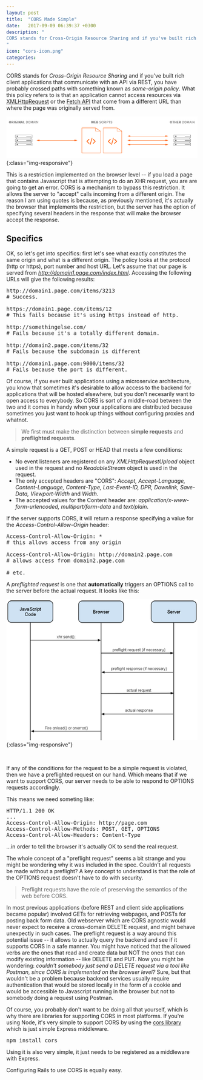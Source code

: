 ```yaml
---
layout: post
title:  "CORS Made Simple"
date:   2017-09-09 06:39:37 +0300
description: "
CORS stands for Cross-Origin Resource Sharing and if you've built rich client applications that communicate with an API via REST, you have probably crossed paths with something known as <i>same-origin policy</i>. What this policy refers to is that an application cannot access resources via XMLHttpRequest that come from a different URL than where the page was originally served from. This is a restriction implemented on the browser level - if you load a page that contains Javascript that is attempting to do an XHR request, you are are going to get an error...
"
icon: "cors-icon.png"
categories:
---
```

CORS stands for *Cross-Origin Resource Sharing* and if you've built rich client applications that communicate with an API via REST, you have probably crossed paths with something known as *same-origin policy*. What this policy refers to is that an application cannot access resources via [XMLHttpRequest](https://www.w3schools.com/xml/xml_http.asp) or the [Fetch API](https://developers.google.com/web/updates/2015/03/introduction-to-fetch) that come from a different URL than where the page was originally served from. 

![image-title-here](/images/cors.png){:class="img-responsive"}

This is a restriction implemented on the browser level  -- if you load a page that contains Javascript that is attempting to do an XHR request, you are are going to get an error. CORS is a mechanism to bypass this restriction. It allows the server to "accept" calls incoming from a different origin. The reason I am using quotes is because, as previously mentioned, it's actually the browser that implements the restriction, but the server has the option of specifying several headers in the response that will make the browser accept the response.

## Specifics
OK, so let's get into specifics: first let's see what exactly constitutes the same origin and what is a different origin. The policy looks at the protocol (http or https), port number and host URL. Let's assume that our page is served from *http://domain1.page.com/index.html*. Accessing the following URLs will give the following results:

<pre>
http://domain1.page.com/items/3213
# Success.

https://domain1.page.com/items/12
# This fails because it's using https instead of http.

http://somethingelse.com/
# Fails because it's a totally different domain.

http://domain2.page.com/items/32
# Fails because the subdomain is different

http://domain1.page.com:9000/items/32
# Fails because the port is different.
</pre>

Of course, if you ever built applications using a microservice architecture, you know that sometimes it's desirable to allow access to the backend for applications that will be hosted elsewhere, but you don't necesarily want to open access to everybody. So CORS is sort of a middle-road between the two and it comes in handy when your applications are distributed because sometimes you just want to hook up things without configuring proxies and whatnot.

<blockquote>
We first must make the distinction between <b>simple requests</b> and <b>preflighted requests</b>.
</blockquote>

A simple request is a GET, POST or HEAD that meets a few conditions:

* No event listeners are registered on any *XMLHttpRequestUpload* object used in the request and no *ReadableStream* object is used in the request.
* The only accepted headers are "CORS": *Accept, Accept-Language, Content-Language, Content-Type, Last-Event-ID, DPR, Downlink, Save-Data, Viewport-Width* and *Width*.
* The accepted values for the Content header are: *application/x-www-form-urlencoded, multipart/form-data* and *text/plain*.

If the server supports CORS, it will return a response specifying a value for the *Access-Control-Allow-Origin* header:

<pre>
Access-Control-Allow-Origin: *
# this allows access from any origin

Access-Control-Allow-Origin: http://domain2.page.com
# allows access from domain2.page.com

# etc.
</pre>

A *preflighted request* is one that **automatically** triggers an OPTIONS call to the server before the actual request. It looks like this:

![image-title-here](/images/cors_flow.png){:class="img-responsive"}

<br />

If any of the conditions for the request to be a simple request is violated, then we have a preflighted request on our hand. Which means that if we want to support CORS, our server needs to be able to respond to OPTIONS requests accordingly.

This means we need someting like:

<pre>
HTTP/1.1 200 OK
...
Access-Control-Allow-Origin: http://page.com
Access-Control-Allow-Methods: POST, GET, OPTIONS
Access-Control-Allow-Headers: Content-Type
</pre>

...in order to tell the browser it's actually OK to send the real request.

The whole concept of a "preflight request" seems a bit strange and you might be wondering why it was included in the spec. Couldn't all requests be made without a preflight? A key concept to understand is that the role of the OPTIONS request doesn't have to do with security.

<blockquote>
Preflight requests have the role of preserving the semantics of the web before CORS.
</blockquote>

In most previous applications (before REST and client side applications became popular) involved GETs for retrieving webpages, and POSTs for posting back form data. Old webserver which are CORS agnostic would never expect to receive a cross-domain DELETE request, and might behave unexpectly in such cases. The preflight request is a way around this potential issue -- it allows to actually query the backend and see if it supports CORS in a safe manner. You might have noticed that the allowed verbs are the ones that read and create data but NOT the ones that can modify existing information -- like DELETE and PUT. Now you might be wondering: *couldn't somebody just send a DELETE request via a tool like Postman, since CORS is implemented on the browser level?* Sure, but that wouldn't be a problem because backend services usually require authentication that would be stored locally in the form of a cookie and would be accessible to Javascript running in the browser but not to somebody doing a request using Postman. 

Of course, you probably don't want to be doing all that yourself, which is why there are libraries for supporting CORS in most platforms. If you're using Node, it's very simple to support CORS by using the [cors library](https://www.npmjs.com/package/cors) which is just simple Express middleware.

<pre>
npm install cors
</pre>

Using it is also very simple, it just needs to be registered as a middleware with Express.

<script src="https://gist.github.com/toaderflorin/de8610422124cce393883120e77e150b.js"></script>

Configuring Rails to use CORS is equally easy.